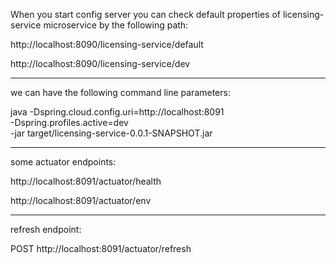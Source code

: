 When you start config server you can check default properties of licensing-service microservice by the following path:

http://localhost:8090/licensing-service/default

http://localhost:8090/licensing-service/dev


--------

we can have the following command line parameters:

java  -Dspring.cloud.config.uri=http://localhost:8091 \
      -Dspring.profiles.active=dev \
      -jar target/licensing-service-0.0.1-SNAPSHOT.jar


--------

some actuator endpoints:

http://localhost:8091/actuator/health

http://localhost:8091/actuator/env

--------

refresh endpoint:

POST http://localhost:8091/actuator/refresh

